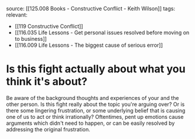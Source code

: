 source: [[125.008 Books - Constructive Conflict - Keith Wilson]]
tags:
relevant:
- [[119 Constructive Conflict]]
- [[116.035 Life Lessons - Get personal issues resolved before moving on to business]]
- [[116.009 Life Lessons - The biggest cause of serious error]]

# Is this fight actually about what you think it's about?

Be aware of the background thoughts and experiences of your and the other person. Is this fight really about the topic you're arguing over? Or is there some lingering frustration, or some underlying belief that is causing one of us to act or think irrationally? Oftentimes, pent up emotions cause arguments which didn't need to happen, or can be easily resolved by addressing the original frustration.

